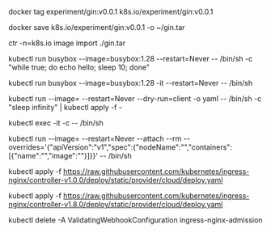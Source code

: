 docker tag experiment/gin:v0.0.1 k8s.io/experiment/gin:v0.0.1

docker save k8s.io/experiment/gin:v0.0.1 -o ~/gin.tar

ctr -n=k8s.io image import ./gin.tar

kubectl run busybox --image=busybox:1.28 --restart=Never -- /bin/sh -c "while true; do echo hello; sleep 10; done"

kubectl run busybox --image=busybox:1.28 -it --restart=Never -- /bin/sh

kubectl run <pod-name> --image=<image-name> --restart=Never --dry-run=client -o yaml -- /bin/sh -c "sleep infinity" | kubectl apply -f -

kubectl exec -it <pod-name> -c <container-name> -- /bin/sh

kubectl run <new-pod-name> --image=<image-name> --restart=Never --attach --rm --overrides='{"apiVersion":"v1","spec":{"nodeName":"<node-name>","containers":[{"name":"<container-name>","image":"<image-name>"}]}}' -- /bin/sh


kubectl apply -f https://raw.githubusercontent.com/kubernetes/ingress-nginx/controller-v1.0.0/deploy/static/provider/cloud/deploy.yaml

kubectl apply -f https://raw.githubusercontent.com/kubernetes/ingress-nginx/controller-v1.8.0/deploy/static/provider/cloud/deploy.yaml


kubectl delete -A ValidatingWebhookConfiguration ingress-nginx-admission
